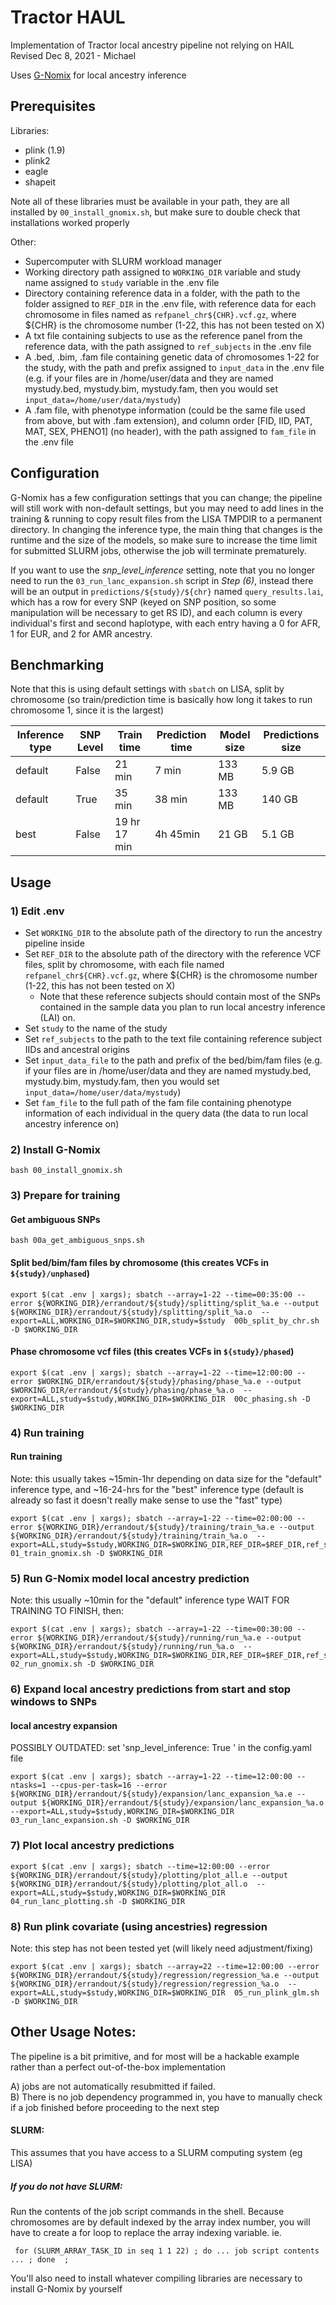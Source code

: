 # Tractor HAUL
Implementation of Tractor local ancestry pipeline not relying on HAIL  
Revised Dec 8, 2021 - Michael

Uses [G-Nomix](https://github.com/AI-sandbox/gnomix) for local ancestry inference

## Prerequisites
Libraries:
- plink (1.9)
- plink2
- eagle
- shapeit

Note all of these libraries must be available in your path, they are all installed by `00_install_gnomix.sh`, but make sure to double check that installations worked properly

Other:
- Supercomputer with SLURM workload manager
- Working directory path assigned to `WORKING_DIR` variable and study name assigned to `study` variable in the .env file
- Directory containing reference data in a folder, with the path to the folder assigned to `REF_DIR` in the .env file, with reference data for each chromosome in files named as `refpanel_chr${CHR}.vcf.gz`, where ${CHR} is the chromosome number (1-22, this has not been tested on X)
- A txt file containing subjects to use as the reference panel from the reference data, with the path assigned to `ref_subjects` in the .env file
- A .bed, .bim, .fam file containing genetic data of chromosomes 1-22 for the study, with the path and prefix assigned to `input_data` in the .env file (e.g. if your files are in /home/user/data and they are named mystudy.bed, mystudy.bim, mystudy.fam, then you would set `input_data=/home/user/data/mystudy`)
- A .fam file, with phenotype information (could be the same file used from above, but with .fam extension), and column order [FID, IID, PAT, MAT, SEX, PHENO1] (no header), with the path assigned to `fam_file` in the .env file

## Configuration
G-Nomix has a few configuration settings that you can change; the pipeline will still work with non-default settings, but you may need to add lines in the training & running to copy result files from the LISA TMPDIR to a permanent directory. In changing the inference type, the main thing that changes is the runtime and the size of the models, so make sure to increase the time limit for submitted SLURM jobs, otherwise the job will terminate prematurely.

If you want to use the *snp_level_inference* setting, note that you no longer need to run the `03_run_lanc_expansion.sh` script in *Step (6)*, instead there will be an output in `predictions/${study}/${chr}` named `query_results.lai`, which has a row for every SNP (keyed on SNP position, so some manipulation will be necessary to get RS ID), and each column is every individual's first and second haplotype, with each entry having a 0 for AFR, 1 for EUR, and 2 for AMR ancestry.

## Benchmarking
Note that this is using default settings with `sbatch` on LISA, split by chromosome (so train/prediction time is basically how long it takes to run chromosome 1, since it is the largest)

| Inference type | SNP Level | Train time | Prediction time | Model size | Predictions size |
| --- | --- | --- | --- | --- | --- |
| default | False | 21 min | 7 min | 133 MB | 5.9 GB |
| default | True | 35 min | 38 min | 133 MB | 140 GB |
| best | False | 19 hr 17 min | 4h 45min | 21 GB | 5.1 GB |

## Usage
### 1) Edit .env
- Set `WORKING_DIR` to the absolute path of the directory to run the ancestry pipeline inside
- Set `REF_DIR` to the absolute path of the directory with the reference VCF files, split by chromosome, with each file named `refpanel_chr${CHR}.vcf.gz`, where ${CHR} is the chromosome number (1-22, this has not been tested on X)
    - Note that these reference subjects should contain most of the SNPs contained in the sample data you plan to run local ancestry inference (LAI) on.
- Set `study` to the name of the study
- Set `ref_subjects` to the path to the text file containing reference subject IIDs and ancestral origins
- Set `input_data_file` to the path and prefix of the bed/bim/fam files (e.g. if your files are in /home/user/data and they are named mystudy.bed, mystudy.bim, mystudy.fam, then you would set `input_data=/home/user/data/mystudy`)
- Set `fam_file` to the full path of the fam file containing phenotype information of each individual in the query data (the data to run local ancestry inference on)


### 2) Install G-Nomix
```
bash 00_install_gnomix.sh
```

### 3) Prepare for training

#### Get ambiguous SNPs
```
bash 00a_get_ambiguous_snps.sh
```

#### Split bed/bim/fam files by chromosome (this creates VCFs in `${study}/unphased`)
```
export $(cat .env | xargs); sbatch --array=1-22 --time=00:35:00 --error ${WORKING_DIR}/errandout/${study}/splitting/split_%a.e --output ${WORKING_DIR}/errandout/${study}/splitting/split_%a.o  --export=ALL,WORKING_DIR=$WORKING_DIR,study=$study  00b_split_by_chr.sh -D $WORKING_DIR
```

#### Phase chromosome vcf files (this creates VCFs in `${study}/phased`)
```
export $(cat .env | xargs); sbatch --array=1-22 --time=12:00:00 --error $WORKING_DIR/errandout/${study}/phasing/phase_%a.e --output $WORKING_DIR/errandout/${study}/phasing/phase_%a.o  --export=ALL,study=$study,WORKING_DIR=$WORKING_DIR  00c_phasing.sh -D $WORKING_DIR
```

### 4) Run training

#### Run training
Note: this usually takes ~15min-1hr depending on data size for the "default" inference type, and ~16-24-hrs for the "best" inference type (default is already so fast it doesn't really make sense to use the "fast" type)
```
export $(cat .env | xargs); sbatch --array=1-22 --time=02:00:00 --error ${WORKING_DIR}/errandout/${study}/training/train_%a.e --output ${WORKING_DIR}/errandout/${study}/training/train_%a.o  --export=ALL,study=$study,WORKING_DIR=$WORKING_DIR,REF_DIR=$REF_DIR,ref_subjects=$ref_subjects  01_train_gnomix.sh -D $WORKING_DIR
```

### 5) Run G-Nomix model local ancestry prediction
Note: this usually ~10min for the "default" inference type
WAIT FOR TRAINING TO FINISH, then:
```
export $(cat .env | xargs); sbatch --array=1-22 --time=00:30:00 --error ${WORKING_DIR}/errandout/${study}/running/run_%a.e --output ${WORKING_DIR}/errandout/${study}/running/run_%a.o  --export=ALL,study=$study,WORKING_DIR=$WORKING_DIR,REF_DIR=$REF_DIR,ref_subjects=$ref_subjects  02_run_gnomix.sh -D $WORKING_DIR
```

### 6) Expand local ancestry predictions from start and stop windows to SNPs

#### local ancestry expansion
POSSIBLY OUTDATED: set 'snp_level_inference: True ' in the config.yaml file
```
export $(cat .env | xargs); sbatch --array=1-22 --time=12:00:00 --ntasks=1 --cpus-per-task=16 --error ${WORKING_DIR}/errandout/${study}/expansion/lanc_expansion_%a.e --output ${WORKING_DIR}/errandout/${study}/expansion/lanc_expansion_%a.o  --export=ALL,study=$study,WORKING_DIR=$WORKING_DIR  03_run_lanc_expansion.sh -D $WORKING_DIR
```

### 7) Plot local ancestry predictions
```
export $(cat .env | xargs); sbatch --time=12:00:00 --error ${WORKING_DIR}/errandout/${study}/plotting/plot_all.e --output ${WORKING_DIR}/errandout/${study}/plotting/plot_all.o  --export=ALL,study=$study,WORKING_DIR=$WORKING_DIR  04_run_lanc_plotting.sh -D $WORKING_DIR
```


### 8) Run plink covariate (using ancestries) regression
Note: this step has not been tested yet (will likely need adjustment/fixing)
```
export $(cat .env | xargs); sbatch --array=22 --time=12:00:00 --error ${WORKING_DIR}/errandout/${study}/regression/regression_%a.e --output ${WORKING_DIR}/errandout/${study}/regression/regression_%a.o  --export=ALL,study=$study,WORKING_DIR=$WORKING_DIR  05_run_plink_glm.sh -D $WORKING_DIR

```

## Other Usage Notes:  

The pipeline is a bit primitive, and for most will be a hackable example rather than a perfect out-of-the-box implementation

  A) jobs are not automatically resubmitted if failed.  
  B) There is no job dependency programmed in, you have to manually check if a job finished before proceeding to the next step  

#### SLURM:
 This assumes that you have access to a SLURM computing system (eg LISA)

##### If you do not have SLURM:  
   Run the contents of the job script commands in the shell. Because chromosomes are by default indexed by the array index number, you will have to create a for loop to replace the array indexing variable. ie.

     for (SLURM_ARRAY_TASK_ID in seq 1 1 22) ; do ... job script contents ... ; done  ;  

   You'll also need to install whatever compiling libraries are necessary to install G-Nomix by yourself
